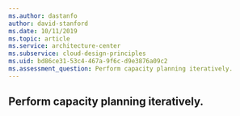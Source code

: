 ```yaml
---
ms.author: dastanfo
author: david-stanford
ms.date: 10/11/2019
ms.topic: article
ms.service: architecture-center
ms.subservice: cloud-design-principles
ms.uid: bd86ce31-53c4-467a-9f6c-d9e3876a09c2
ms.assessment_question: Perform capacity planning iteratively.
---
```

## Perform capacity planning iteratively.


